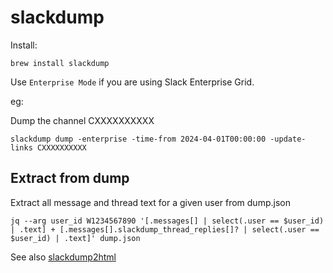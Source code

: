 # slackdump

Install:

```
brew install slackdump
```

Use `Enterprise Mode` if you are using Slack Enterprise Grid.

eg:

Dump the channel CXXXXXXXXXX

```
slackdump dump -enterprise -time-from 2024-04-01T00:00:00 -update-links CXXXXXXXXXX
```

## Extract from dump

Extract all message and thread text for a given user from dump.json

```
jq --arg user_id W1234567890 '[.messages[] | select(.user == $user_id) | .text] + [.messages[].slackdump_thread_replies[]? | select(.user == $user_id) | .text]' dump.json
```

See also [slackdump2html](https://github.com/kununu/slackdump2html)
